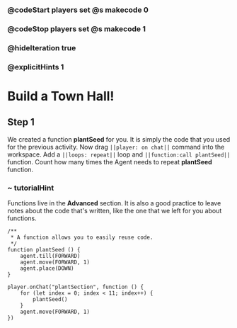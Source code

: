 ### @codeStart players set @s makecode 0
### @codeStop players set @s makecode 1

### @hideIteration true 
### @explicitHints 1


# Build a Town Hall!

## Step 1
We created a function **plantSeed** for you. It is simply the code that you used for the previous activity. Now drag ``||player: on chat||`` command into the workspace. Add a ``||loops: repeat||`` loop and ``||function:call plantSeed||`` function. Count how many times the Agent needs to repeat **plantSeed** function. 

### ~ tutorialHint
Functions live in the **Advanced** section. It is also a good practice to leave notes about the code that's written, like the one that we left for you about functions. 

```template
/**
 * A function allows you to easily reuse code.
 */
function plantSeed () {
    agent.till(FORWARD)
    agent.move(FORWARD, 1)
    agent.place(DOWN)
}
```

```ghost
player.onChat("plantSection", function () {
    for (let index = 0; index < 11; index++) {
        plantSeed()
    }
    agent.move(FORWARD, 1)
})
```
